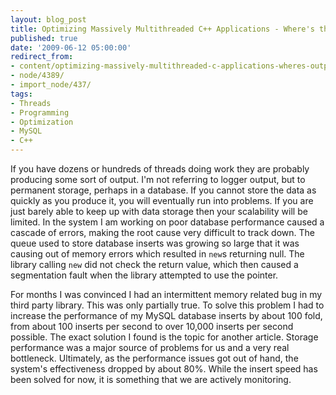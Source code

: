 ```yaml
---
layout: blog_post
title: Optimizing Massively Multithreaded C++ Applications - Where's the Output Going?
published: true
date: '2009-06-12 05:00:00'
redirect_from:
- content/optimizing-massively-multithreaded-c-applications-wheres-output-going/
- node/4389/
- import_node/437/
tags:
- Threads
- Programming
- Optimization
- MySQL
- C++
---
```


If you have dozens or hundreds of threads doing work they are probably producing some sort of output. I'm not referring to logger output, but to permanent storage, perhaps in a database. If you cannot store the data as quickly as you produce it, you will eventually run into problems. If you are just barely able to keep up with data storage then your scalability will be limited. In the system I am working on poor database performance caused a cascade of errors, making the root cause very difficult to track down. The queue used to store database inserts was growing so large that it was causing out of memory errors which resulted in `new`s returning null. The library calling `new` did not check the return value, which then caused a segmentation fault when the library attempted to use the pointer. 

For months I was convinced I had an intermittent memory related bug in my third party library. This was only partially true. To solve this problem I had to increase the performance of my MySQL database inserts by about 100 fold, from about 100 inserts per second to over 10,000 inserts per second possible. The exact solution I found is the topic for another article. Storage performance was a major source of problems for us and a very real bottleneck. Ultimately, as the performance issues got out of hand, the system's effectiveness dropped by about 80%. While the insert speed has been solved for now, it is something that we are actively monitoring.
